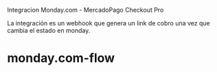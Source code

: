 Integracion Monday.com - MercadoPago Checkout Pro

La integración es un webhook que genera un link de cobro una vez que cambia el estado en monday.
# monday.com-flow
